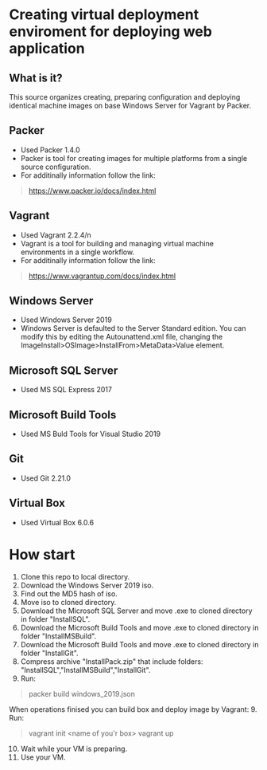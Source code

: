 # Creating virtual deployment enviroment for deploying web application
## What is it?
This source organizes creating, preparing configuration and deploying identical machine images on base Windows Server for Vagrant by Packer.

## Packer
* Used Packer 1.4.0
*  Packer is tool for creating images for multiple platforms from a single source configuration. 
*  For additinally information follow the link:
>https://www.packer.io/docs/index.html

## Vagrant
* Used Vagrant 2.2.4/n
* Vagrant is a tool for building and managing virtual machine environments in a single workflow.
* For additinally information follow the link:
>https://www.vagrantup.com/docs/index.html

## Windows Server
* Used Windows Server 2019
* Windows Server is defaulted to the Server Standard edition. You can modify this by editing the Autounattend.xml file, changing the ImageInstall>OSImage>InstallFrom>MetaData>Value element.

## Microsoft SQL Server
* Used MS SQL Express 2017

## Microsoft Build Tools
* Used MS Buld Tools for Visual Studio 2019

## Git
* Used Git 2.21.0

## Virtual Box
* Used Virtual Box 6.0.6

# How start
1. Clone this repo to local directory.
2. Download the Windows Server 2019 iso.
3. Find out the MD5 hash of iso.
4. Move iso to cloned directory.
5. Download the Microsoft SQL Server and move .exe to cloned directory in folder "InstallSQL".
6. Download the Microsoft Build Tools and move .exe to cloned directory in folder "InstallMSBuild".
7. Download the Microsoft Build Tools and move .exe to cloned directory in folder "InstallGit".
8. Compress archive "InstallPack.zip" that include folders: "InstallSQL","InstallMSBuild","InstallGit". 
8. Run:

 >packer build windows_2019.json

When operations finised you can build box and deploy image by Vagrant:
9. Run:

 > vagrant init <name of you'r box>
 > vagrant up

10. Wait while your VM is preparing.
11. Use your VM.
